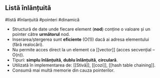 ## Listă înlănțuită  
#listă #înlanțuită #pointeri #dinamică

- Structură de date unde fiecare element (**nod**) conține o valoare și un pointer către **următorul** nod.
- Inserarea/ștergerea sunt **eficiente** (O(1)) dacă ai adresa elementului (fără realocări).
- Nu permite acces direct la un element ca [[vector]] (acces secvențial – O(n)).
- Tipuri: **simplu înlănțuită**, **dublu înlănțuită**, **circulară**.
- Utilizată în implementarea de: [[Stivă]], [[cozi]], [[hash table chaining]].
- Consumă mai multă memorie din cauza pointerilor.

